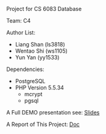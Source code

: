 Project for CS 6083 Database

Team: C4

Author List:

- Liang Shan (ls3818)
- Wentao Shi (ws1105)
- Yun Yan (yy1533)

Dependencies:

- PostgreSQL
- PHP Version 5.5.34
    - mcrypt
    - pgsql

A Full DEMO presentation see: [Slides](goo.gl/Wpd9aV)

A Report of This Project: [Doc](goo.gl/alSzuY)
